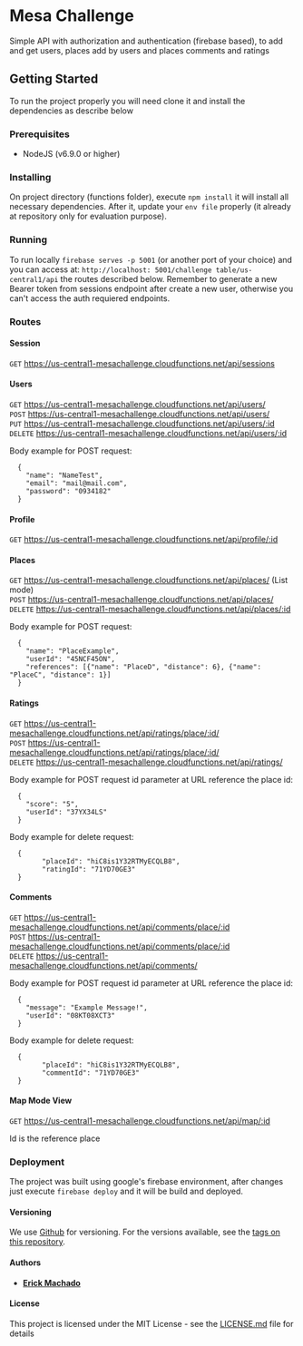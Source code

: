 # Mesa Challenge

Simple API with authorization and authentication (firebase based), to add and get users, places add by users and places comments and ratings

## Getting Started

To run the project properly you will need clone it and install the dependencies as describe below

### Prerequisites

- NodeJS (v6.9.0 or higher)

### Installing

On project directory (functions folder), execute `npm install` it will install all necessary dependencies. After it, update your `env file` properly (it already at repository only for evaluation purpose). 

### Running

To run locally `firebase serves -p 5001` (or another port of your choice) and you can access at:
`http://localhost: 5001/challenge table/us-central1/api` the routes described below. Remember to generate
a new Bearer token from sessions endpoint after create a new user, otherwise you can't access the 
auth requiered endpoints.

### Routes

#### Session

`GET` https://us-central1-mesachallenge.cloudfunctions.net/api/sessions

#### Users

`GET` https://us-central1-mesachallenge.cloudfunctions.net/api/users/ </br>
`POST` https://us-central1-mesachallenge.cloudfunctions.net/api/users/ </br>
`PUT` https://us-central1-mesachallenge.cloudfunctions.net/api/users/:id </br>
`DELETE` https://us-central1-mesachallenge.cloudfunctions.net/api/users/:id </br>

Body example for POST request:

```
  {
    "name": "NameTest",
    "email": "mail@mail.com",
    "password": "0934182"
  }
```

#### Profile

`GET` https://us-central1-mesachallenge.cloudfunctions.net/api/profile/:id

#### Places

`GET` https://us-central1-mesachallenge.cloudfunctions.net/api/places/ (List mode) </br>
`POST` https://us-central1-mesachallenge.cloudfunctions.net/api/places/ </br>
`DELETE` https://us-central1-mesachallenge.cloudfunctions.net/api/places/:id </br>

Body example for POST request:

```
  {
    "name": "PlaceExample",
    "userId": "45NCF45ON",
    "references": [{"name": "PlaceD", "distance": 6}, {"name": "PlaceC", "distance": 1}]
  }
```

#### Ratings

`GET` https://us-central1-mesachallenge.cloudfunctions.net/api/ratings/place/:id/ </br>
`POST` https://us-central1-mesachallenge.cloudfunctions.net/api/ratings/place/:id/ </br>
`DELETE` https://us-central1-mesachallenge.cloudfunctions.net/api/ratings/ </br>

Body example for POST request id parameter at URL reference the place id:

```
  {
    "score": "5",
    "userId": "37YX34LS"
  }
```

Body example for delete request:

```
  {
		"placeId": "hiC8is1Y32RTMyECQLB8",
		"ratingId": "71YD70GE3"
  }
```

#### Comments

`GET` https://us-central1-mesachallenge.cloudfunctions.net/api/comments/place/:id </br>
`POST` https://us-central1-mesachallenge.cloudfunctions.net/api/comments/place/:id </br>
`DELETE` https://us-central1-mesachallenge.cloudfunctions.net/api/comments/ </br>

Body example for POST request id parameter at URL reference the place id:

```
  {
    "message": "Example Message!",
    "userId": "08KT08XCT3"
  }
```

Body example for delete request:

```
  {
		"placeId": "hiC8is1Y32RTMyECQLB8",
		"commentId": "71YD70GE3"
  }
```

#### Map Mode View

`GET` https://us-central1-mesachallenge.cloudfunctions.net/api/map/:id

Id is the reference place

### Deployment

The project was built using google's firebase environment, after changes just execute `firebase deploy` and it will be build and deployed.

#### Versioning

We use [Github](http://github.com/) for versioning. For the versions available, see the [tags on this repository](https://github.com/your/project/mesa-challenge).

#### Authors

* **[Erick Machado](https://github.com/Erickw)**


#### License

This project is licensed under the MIT License - see the [LICENSE.md](LICENSE.md) file for details


